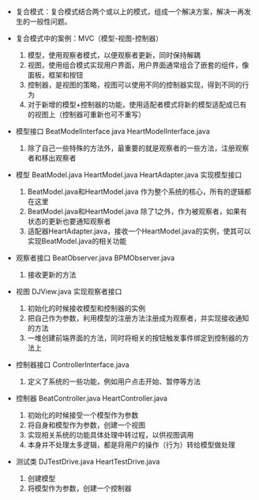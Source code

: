 * 复合模式：复合模式结合两个或以上的模式，组成一个解决方案，解决一再发生的一般性问题。

* 复合模式中的案例：MVC（模型-视图-控制器）
    1. 模型，使用观察者模式，以便观察者更新，同时保持解耦
    2. 视图，使用组合模式实现用户界面，用户界面通常组合了嵌套的组件，像面板，框架和按钮
    3. 控制器，是视图的策略，视图可以使用不同的控制器实现，得到不同的行为
    4. 对于新增的模型+控制器的功能，使用适配者模式将新的模型适配成已有的视图上（控制器可重新也可不重写）


* 模型接口 BeatModelInterface.java HeartModelInterface.java
    1. 除了自己一些特殊的方法外，最重要的就是观察者的一些方法，注册观察者和移出观察者

* 模型 BeatModel.java HeartModel.java HeartAdapter.java 实现模型接口
    1. BeatModel.java和HeartModel.java 作为整个系统的核心，所有的逻辑都在这里
    2. BeatModel.java和HeartModel.java 除了1之外，作为被观察者，如果有状态的更新也要通知观察者
    3. 适配器HeartAdapter.java，接收一个HeartModel.java的实例，使其可以实现BeatModel.java的相关功能


* 观察者接口 BeatObserver.java BPMObserver.java
    1. 接收更新的方法

* 视图 DJView.java 实现观察者接口
    1. 初始化的时候接收模型和控制器的实例
    2. 把自己作为参数，利用模型的注册方法注册成为观察者，并实现接收通知的方法
    3. 一堆创建前端界面的方法，同时将相关的按钮触发事件绑定到控制器的方法上


* 控制器接口 ControllerInterface.java
    1. 定义了系统的一些功能，例如用户点击开始、暂停等方法

* 控制器 BeatController.java HeartController.java
    1. 初始化的时候接受一个模型作为参数
    2. 将自身和模型作为参数，创建一个视图
    3. 实现相关系统的功能具体处理中转过程，以供视图调用
    4. 本身并不处理太多逻辑，都是将用户的操作（行为）转给模型做处理


* 测试类 DJTestDrive.java HeartTestDrive.java
    1. 创建模型
    2. 将模型作为参数，创建一个控制器
